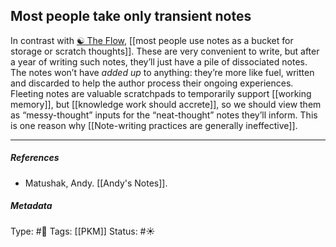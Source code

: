 ## Most people take only transient notes  # 

In contrast with [☯️ The Flow](🔮%20The%20Cosmos/The%20Flow.md), [[most people use notes as a bucket for storage or scratch thoughts]]. These are very convenient to write, but after a year of writing such notes, they’ll just have a pile of dissociated notes. The notes won’t have _added up_ to anything: they’re more like fuel, written and discarded to help the author process their ongoing experiences. Fleeting notes are valuable scratchpads to temporarily support [[working memory]], but [[knowledge work should accrete]], so we should view them as “messy-thought” inputs for the “neat-thought” notes they’ll inform. This is one reason why [[Note-writing practices are generally ineffective]].

___

##### References

- Matushak, Andy. [[Andy's Notes]].

##### Metadata

Type: #🔴 
Tags: [[PKM]]
Status: #☀️ 